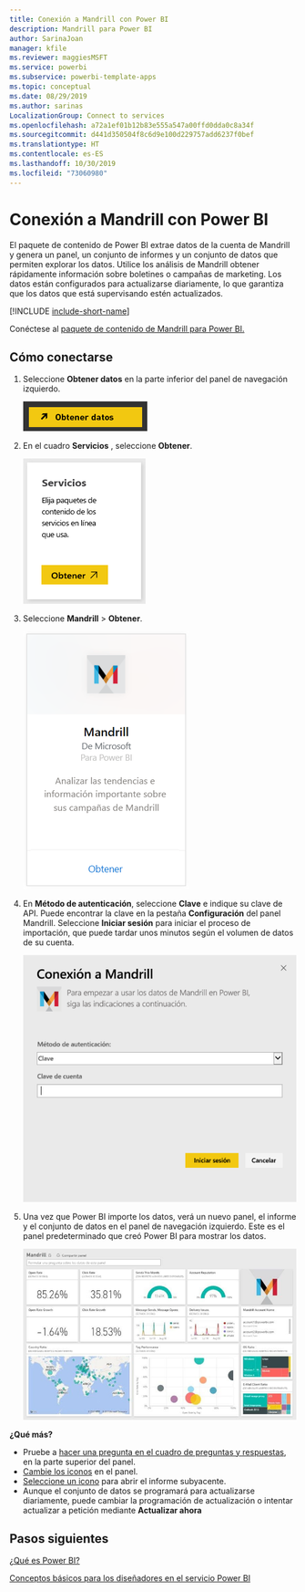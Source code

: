 ```yaml
---
title: Conexión a Mandrill con Power BI
description: Mandrill para Power BI
author: SarinaJoan
manager: kfile
ms.reviewer: maggiesMSFT
ms.service: powerbi
ms.subservice: powerbi-template-apps
ms.topic: conceptual
ms.date: 08/29/2019
ms.author: sarinas
LocalizationGroup: Connect to services
ms.openlocfilehash: a72a1ef01b12b83e555a547a00ffd0dda0c8a34f
ms.sourcegitcommit: d441d350504f8c6d9e100d229757add6237f0bef
ms.translationtype: HT
ms.contentlocale: es-ES
ms.lasthandoff: 10/30/2019
ms.locfileid: "73060980"
---
```

# <a name="connect-to-mandrill-with-power-bi"></a>Conexión a Mandrill con Power BI
El paquete de contenido de Power BI extrae datos de la cuenta de Mandrill y genera un panel, un conjunto de informes y un conjunto de datos que permiten explorar los datos. Utilice los análisis de Mandrill obtener rápidamente información sobre boletines o campañas de marketing. Los datos están configurados para actualizarse diariamente, lo que garantiza que los datos que está supervisando estén actualizados.

[!INCLUDE [include-short-name](./includes/service-deprecate-content-packs.md)]

Conéctese al [paquete de contenido de Mandrill para Power BI.](http://app.powerbi.com/getdata/services/mandrill)

## <a name="how-to-connect"></a>Cómo conectarse
1. Seleccione **Obtener datos** en la parte inferior del panel de navegación izquierdo.
   
    ![](media/service-connect-to-mandrill/getdata.png)
2. En el cuadro **Servicios** , seleccione **Obtener**.
   
    ![](media/service-connect-to-mandrill/services.png)
3. Seleccione **Mandrill** > **Obtener**.
   
    ![](media/service-connect-to-mandrill/mandrill.png)
4. En **Método de autenticación**, seleccione **Clave** e indique su clave de API. Puede encontrar la clave en la pestaña **Configuración** del panel Mandrill. Seleccione **Iniciar sesión** para iniciar el proceso de importación, que puede tardar unos minutos según el volumen de datos de su cuenta.
   
    ![](media/service-connect-to-mandrill/auth.png)
5. Una vez que Power BI importe los datos, verá un nuevo panel, el informe y el conjunto de datos en el panel de navegación izquierdo. Este es el panel predeterminado que creó Power BI para mostrar los datos.
   
    ![](media/service-connect-to-mandrill/mandrill-dashboard1.png)

**¿Qué más?**

* Pruebe a [hacer una pregunta en el cuadro de preguntas y respuestas](consumer/end-user-q-and-a.md), en la parte superior del panel.
* [Cambie los iconos](service-dashboard-edit-tile.md) en el panel.
* [Seleccione un icono](consumer/end-user-tiles.md) para abrir el informe subyacente.
* Aunque el conjunto de datos se programará para actualizarse diariamente, puede cambiar la programación de actualización o intentar actualizar a petición mediante **Actualizar ahora**

## <a name="next-steps"></a>Pasos siguientes
[¿Qué es Power BI?](fundamentals/power-bi-overview.md)

[Conceptos básicos para los diseñadores en el servicio Power BI](service-basic-concepts.md)

